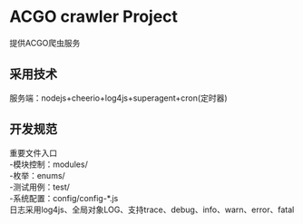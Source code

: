 ACGO crawler Project
============
提供ACGO爬虫服务

采用技术
----------
服务端：nodejs+cheerio+log4js+superagent+cron(定时器)

开发规范
--------
重要文件入口
<br />
-模块控制：modules/
<br />
-枚举：enums/
<br />
-测试用例：test/
<br />
-系统配置：config/config-*.js
<br />
日志采用log4js、全局对象LOG、支持trace、debug、info、warn、error、fatal
<br />